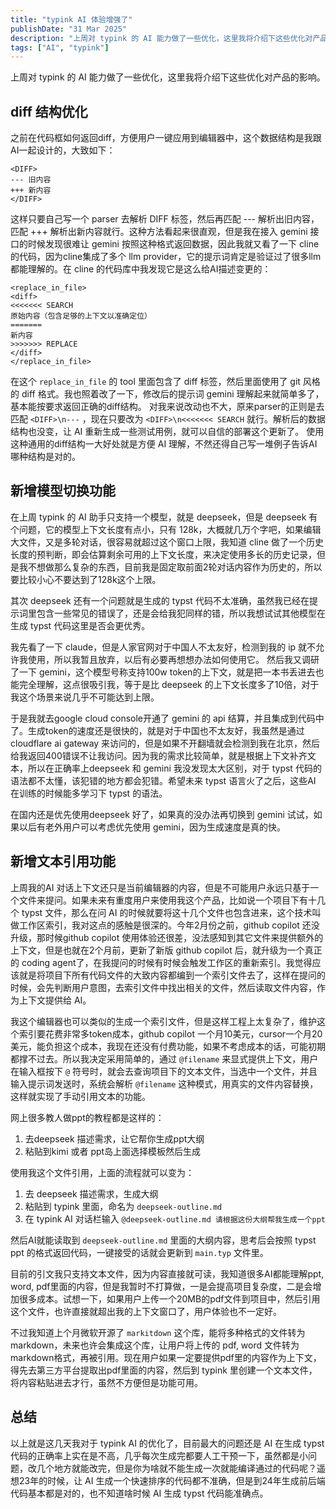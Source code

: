 ```yaml
---
title: "typink AI 体验增强了"
publishDate: "31 Mar 2025"
description: "上周对 typink 的 AI 能力做了一些优化，这里我将介绍下这些优化对产品的影响"
tags: ["AI", "typink"]
---
```


上周对 typink 的 AI 能力做了一些优化，这里我将介绍下这些优化对产品的影响。

## diff 结构优化

之前在代码框如何返回diff，方便用户一键应用到编辑器中，这个数据结构是我跟AI一起设计的，大致如下：

```
<DIFF>
--- 旧内容
+++ 新内容
</DIFF>
```

这样只要自己写一个 parser 去解析 DIFF 标签，然后再匹配 --- 解析出旧内容，匹配 +++ 解析出新内容就行。这种方法看起来很直观，但是我在接入 gemini 接口的时候发现很难让 gemini 按照这种格式返回数据，因此我就又看了一下 cline 的代码，因为cline集成了多个 llm provider，它的提示词肯定是验证过了很多llm都能理解的。在 cline 的代码库中我发现它是这么给AI描述变更的：

```
<replace_in_file>
<diff>
<<<<<<< SEARCH
原始内容（包含足够的上下文以准确定位）
=======
新内容
>>>>>>> REPLACE
</diff>
</replace_in_file>
```

在这个 `replace_in_file` 的 tool 里面包含了 diff 标签，然后里面使用了 git 风格的 diff 格式。我也照着改了一下，修改后的提示词 gemini 理解起来就简单多了，基本能按要求返回正确的diff结构。
对我来说改动也不大，原来parser的正则是去匹配 `<DIFF>\n---` ，现在只要改为 `<DIFF>\n<<<<<<< SEARCH` 就行。解析后的数据结构也没变，让 AI 重新生成一些测试用例，就可以自信的部署这个更新了。
使用这种通用的diff结构一大好处就是方便 AI 理解，不然还得自己写一堆例子告诉AI哪种结构是对的。

## 新增模型切换功能

在上周 typink 的 AI 助手只支持一个模型，就是 deepseek，但是 deepseek 有个问题，它的模型上下文长度有点小，只有 128k，大概就几万个字吧，如果编辑大文件，又是多轮对话，很容易就超过这个窗口上限，我知道 cline 做了一个历史长度的预判断，即会估算剩余可用的上下文长度，来决定使用多长的历史记录，但是我不想做那么复杂的东西，目前我是固定取前面2轮对话内容作为历史的，所以要比较小心不要达到了128k这个上限。

其次 deepseek 还有一个问题就是生成的 typst 代码不太准确，虽然我已经在提示词里包含一些常见的错误了，还是会给我犯同样的错，所以我想试试其他模型在生成 typst 代码这里是否会更优秀。

我先看了一下 claude，但是人家官网对于中国人不太友好，检测到我的 ip 就不允许我使用，所以我暂且放弃，以后有必要再想想办法如何使用它。
然后我又调研了一下 gemini，这个模型号称支持100w token的上下文，就是把一本书丢进去也能完全理解，这点很吸引我，等于是比 deepseek 的上下文长度多了10倍，对于我这个场景来说几乎不可能达到上限。

于是我就去google cloud console开通了 gemini 的 api 结算，并且集成到代码中了。生成token的速度还是很快的，就是对于中国也不太友好，我虽然是通过 cloudflare ai gateway 来访问的，但是如果不开翻墙就会检测到我在北京，然后给我返回400错误不让我访问。因为我的需求比较简单，就是根据上下文补齐文本，所以在正确率上deepseek 和 gemini 我没发现太大区别，对于 typst 代码的语法都不太懂，该犯错的地方都会犯错。希望未来 typst 语言火了之后，这些AI 在训练的时候能多学习下 typst 的语法。

在国内还是优先使用deepseek 好了，如果真的没办法再切换到 gemini 试试，如果以后有老外用户可以考虑优先使用 gemini，因为生成速度是真的快。

## 新增文本引用功能

上周我的AI 对话上下文还只是当前编辑器的内容，但是不可能用户永远只基于一个文件来提问。如果未来有重度用户来使用我这个产品，比如说一个项目下有十几个 typst 文件，那么在问 AI 的时候就要将这十几个文件也包含进来，这个技术叫做工作区索引，我对这点的感触是很深的。今年2月份之前，github copilot 还没升级，那时候github copilot 使用体验还很差，没法感知到其它文件来提供额外的上下文，但是也就在2个月前，更新了新版 github copilot 后，就升级为一个真正的 coding agent了，在我提问的时候有时候会触发工作区的重新索引。我觉得应该就是将项目下所有代码文件的大致内容都编到一个索引文件去了，这样在提问的时候，会先判断用户意图，去索引文件中找出相关的文件，然后读取文件内容，作为上下文提供给 AI。

我这个编辑器也可以类似的生成一个索引文件，但是这样工程上太复杂了，维护这个索引要花费非常多token成本，github copilot 一个月10美元，cursor一个月20美元，能负担这个成本，我现在还没有付费功能，如果不考虑成本的话，可能初期都撑不过去。所以我决定采用简单的，通过 `@filename` 来显式提供上下文，用户在输入框按下 `@` 符号时，就会去查询项目下的文本文件，当选中一个文件，并且输入提示词发送时，系统会解析 `@filename` 这种模式，用真实的文件内容替换，这样就实现了手动引用文本的功能。

网上很多教人做ppt的教程都是这样的：
1. 去deepseek 描述需求，让它帮你生成ppt大纲
2. 粘贴到kimi 或者 ppt岛上面选择模板然后生成

使用我这个文件引用，上面的流程就可以变为：

1. 去 deepseek 描述需求，生成大纲
2. 粘贴到 typink 里面，命名为 `deepseek-outline.md`
3. 在 typink AI 对话栏输入 `@deepseek-outline.md 请根据这份大纲帮我生成一个ppt`

然后AI就能读取到 `deepseek-outline.md` 里面的大纲内容，思考后会按照 typst ppt 的格式返回代码，一键接受的话就会更新到 `main.typ` 文件里。

目前的引文我只支持文本文件，因为内容直接就可读，我知道很多AI都能理解ppt, word, pdf里面的内容，但是我暂时不打算做，一是会提高项目复杂度，二是会增加很多成本。试想一下，如果用户上传一个20MB的pdf文件到项目中，然后引用这个文件，也许直接就超出我的上下文窗口了，用户体验也不一定好。

不过我知道上个月微软开源了 `markitdown` 这个库，能将多种格式的文件转为 markdown，未来也许会集成这个库，让用户将上传的 pdf, word 文件转为markdown格式，再被引用。现在用户如果一定要提供pdf里的内容作为上下文，得先去第三方平台提取出pdf里面的内容，然后到 typink 里创建一个文本文件，将内容粘贴进去才行，虽然不方便但是功能可用。

## 总结

以上就是这几天我对于 typink AI 的优化了，目前最大的问题还是 AI 在生成 typst 代码的正确率上实在是不高，几乎每次生成完都要人工干预一下，虽然都是小问题，改几个地方就能改完，但是你为啥就不能生成一次就能编译通过的代码呢？遥想23年的时候，让 AI 生成一个快速排序的代码都不准确，但是到24年生成前后端代码基本都是对的，也不知道啥时候 AI 生成 typst 代码能准确点。
